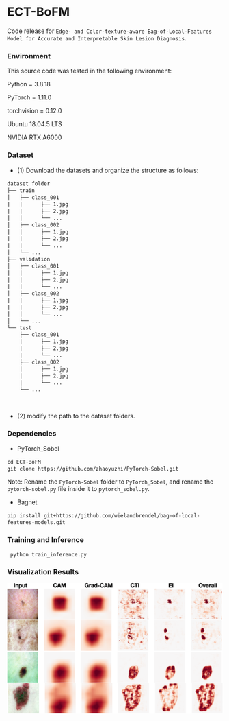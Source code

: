 


# ECT-BoFM

Code release for `Edge- and Color-texture-aware Bag-of-Local-Features Model for Accurate and Interpretable Skin Lesion Diagnosis`.



### Environment

This source code was tested in the following environment:

Python = 3.8.18

PyTorch = 1.11.0

torchvision = 0.12.0

Ubuntu 18.04.5 LTS

NVIDIA RTX A6000

### Dataset

* (1) Download the datasets and organize the structure as follows:
```
dataset folder
├── train
│   ├── class_001
|   |      ├── 1.jpg
|   |      ├── 2.jpg
|   |      └── ...
│   ├── class_002
|   |      ├── 1.jpg
|   |      ├── 2.jpg
|   |      └── ...
│   └── ...
├── validation
│   ├── class_001
|   |      ├── 1.jpg
|   |      ├── 2.jpg
|   |      └── ...
│   ├── class_002
|   |      ├── 1.jpg
|   |      ├── 2.jpg
|   |      └── ...
│   └── ...
└── test
    ├── class_001
    |      ├── 1.jpg
    |      ├── 2.jpg
    |      └── ...
    ├── class_002
    |      ├── 1.jpg
    |      ├── 2.jpg
    |      └── ...
    └── ...

    
```
* (2) modify the path to the dataset folders.

### Dependencies

* PyTorch_Sobel
```
cd ECT-BoFM
git clone https://github.com/zhaoyuzhi/PyTorch-Sobel.git
```
Note: Rename the `PyTorch-Sobel` folder to `PyTorch_Sobel`, and rename the `pytorch-sobel.py` file inside it to `pytorch_sobel.py`.


* Bagnet
```
pip install git+https://github.com/wielandbrendel/bag-of-local-features-models.git
```

### Training and Inference
```
 python train_inference.py
 ```

### Visualization Results
![enter image description here](https://github.com/Dichao-Liu/ECT-BoFM/blob/main/visualization.png)
